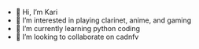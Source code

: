 - 👋 Hi, I’m Kari
- 👀 I’m interested in playing clarinet, anime, and gaming
- 🌱 I’m currently learning python coding
- 💞️ I’m looking to collaborate on cadnfv

<!---
KariSquid/KariSquid is a ✨ special ✨ repository because its `README.md` (this file) appears on your GitHub profile.
You can click the Preview link to take a look at your changes.
--->
